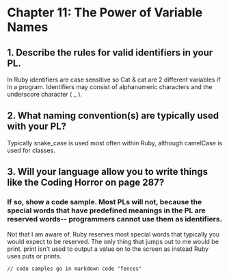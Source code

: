 # Chapter 11: The Power of Variable Names

## 1. Describe the rules for valid identifiers in your PL.
In Ruby identifiers are case sensitive so Cat & cat are 2 different variables if in a program. Identifiers may consist of alphanumeric characters and the underscore character ( _ ).

## 2. What naming convention(s) are typically used with your PL?
Typically snake_case is used most often within Ruby, although camelCase is used for classes.

## 3. Will your language allow you to write things like the Coding Horror on page 287? 
### If so, show a code sample. Most PLs will not, because the special words that have predefined meanings in the PL are **reserved words**-- programmers cannot use them as identifiers.
Not that I am aware of. Ruby reserves most special words that typically you would expect to be reserved. The only thing that jumps out to me would be print. print isn't used to output a value on to the screen as instead Ruby uses puts or prints.
```
// code samples go in markdown code "fences"
```
